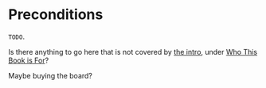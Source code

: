 # Preconditions

`TODO`.

Is there anything to go here that is not covered by [the intro](./intro/introduction.html), under [Who This Book is For](./intro/introduction.html#who-this-book-is-for)?

Maybe buying the board?
